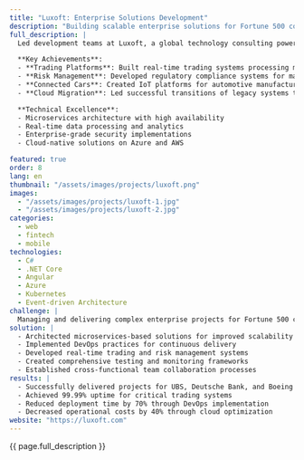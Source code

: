 ```yaml
---
title: "Luxoft: Enterprise Solutions Development"
description: "Building scalable enterprise solutions for Fortune 500 companies with focus on fintech and automotive sectors"
full_description: |
  Led development teams at Luxoft, a global technology consulting powerhouse, delivering innovative solutions for enterprise clients including UBS, Deutsche Bank, and Boeing. Specialized in creating high-performance trading platforms, risk management systems, and connected car solutions. The role involved architecting complex distributed systems, implementing DevOps practices, and managing cross-functional teams across multiple time zones.

  **Key Achievements**:
  - **Trading Platforms**: Built real-time trading systems processing millions of transactions daily
  - **Risk Management**: Developed regulatory compliance systems for major banks
  - **Connected Cars**: Created IoT platforms for automotive manufacturers
  - **Cloud Migration**: Led successful transitions of legacy systems to cloud infrastructure

  **Technical Excellence**:
  - Microservices architecture with high availability
  - Real-time data processing and analytics
  - Enterprise-grade security implementations
  - Cloud-native solutions on Azure and AWS

featured: true
order: 8
lang: en
thumbnail: "/assets/images/projects/luxoft.png"
images:
  - "/assets/images/projects/luxoft-1.jpg"
  - "/assets/images/projects/luxoft-2.jpg"
categories:
  - web
  - fintech
  - mobile
technologies:
  - C#
  - .NET Core
  - Angular
  - Azure
  - Kubernetes
  - Event-driven Architecture
challenge: |
  Managing and delivering complex enterprise projects for Fortune 500 clients while ensuring high availability, scalability, and regulatory compliance. Key challenges included modernizing legacy systems, implementing real-time trading capabilities, and coordinating distributed teams across multiple time zones.
solution: |
  - Architected microservices-based solutions for improved scalability
  - Implemented DevOps practices for continuous delivery
  - Developed real-time trading and risk management systems
  - Created comprehensive testing and monitoring frameworks
  - Established cross-functional team collaboration processes
results: |
  - Successfully delivered projects for UBS, Deutsche Bank, and Boeing
  - Achieved 99.99% uptime for critical trading systems
  - Reduced deployment time by 70% through DevOps implementation
  - Decreased operational costs by 40% through cloud optimization
website: "https://luxoft.com"
---
```


{{ page.full_description }} 